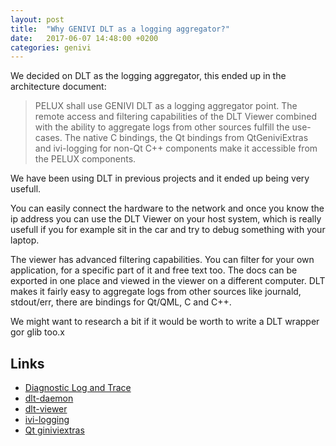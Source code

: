 ```yaml
---
layout: post
title:  "Why GENIVI DLT as a logging aggregator?"
date:   2017-06-07 14:48:00 +0200
categories: genivi
---
```


We decided on DLT as the logging aggregator, this ended up in the architecture document:

> PELUX shall use GENIVI DLT as a logging aggregator point. The remote access and filtering capabilities of the DLT Viewer combined with the ability to aggregate logs from other sources fulfill the use-cases. The native C bindings, the Qt bindings from QtGeniviExtras and ivi-logging for non-Qt C++ components make it accessible from the PELUX components.

We have been using DLT in previous projects and it ended up being very usefull.

You can easily connect the hardware to the network and once you know the ip address you can use the DLT Viewer on your host system, which is really usefull if you for example sit in the car and try to debug something with your laptop.

The viewer has advanced filtering capabilities. You can filter for your own application, for a specific part of it and free text too. The docs can be exported in one place and viewed in the viewer on a different computer. DLT makes it fairly easy to aggregate logs from other sources like journald, stdout/err, there are bindings for Qt/QML, C and C++.

We might want to research a bit if it would be worth to write a DLT wrapper gor glib too.x

## Links

- [Diagnostic Log and Trace](https://at.projects.genivi.org/wiki/display/PROJ/Diagnostic+Log+and+Trace)
- [dlt-daemon](https://github.com/GENIVI/dlt-daemon)
- [dlt-viewer](https://github.com/GENIVI/dlt-viewer)
- [ivi-logging](https://github.com/Pelagicore/ivi-logging)
- [Qt giniviextras](http://code.qt.io/cgit/qt/qtivi.git/tree/src/geniviextras)
